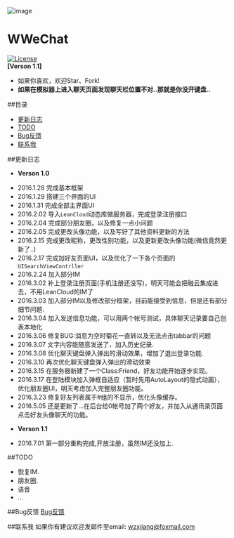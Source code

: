 ![image](https://github.com/Wzxhaha/WWeChat/raw/master/WWeChat.png)
# WWeChat
[![License](https://img.shields.io/packagist/l/doctrine/orm.svg)](https://github.com/Wzxhaha/WWeChat/blob/master/LICENSE)<br>
**[Verson 1.1]**<br>
- 如果你喜欢，欢迎Star、Fork!
- **如果在模拟器上进入聊天页面发现聊天栏位置不对..那就是你没开键盘..**

##目录
- [更新日志](#更新日志)
- [TODO](#TODO)
- [Bug反馈](#Bug反馈)
- [联系我](#联系我) 


##<a id="更新日志"></a>更新日志
- **Verson 1.0**
 * 2016.1.28 完成基本框架
 * 2016.1.29 搭建三个界面的UI
 * 2016.1.31 完成全部主界面UI
 * 2016.2.02 导入`LeanCloud`动态库做服务器，完成登录注册接口
 * 2016.2.04 完成部分朋友圈，以及修复一点小问题
 * 2016.2.05 完成更改头像功能，以及写好了其他资料更新的方法
 * 2016.2.15 完成更改昵称，更改性别功能，以及更新更改头像功能(微信竟然更新了..)
 * 2016.2.17 完成加好友页面UI，以及优化了一下各个页面的`UISearchViewContrller`
 * 2016.2.24 加入部分IM
 * 2016.3.02 补上登录注册页面(手机注册还没写)，明天可能会把融云集成进去，不用LeanCloud的IM了
 * 2016.3.03 加入部分IM以及修改部分框架，目前能接受到信息，但是还有部分细节问题.
 * 2016.3.04 加入发送信息功能，可以用两个帐号测试，具体聊天记录要自己创表本地化
 * 2016.3.06 修复BUG:消息为空时菊花一直转以及无法点击tabbar的问题
 * 2016.3.07 文字内容能随意发送了，加入历史纪录.
 * 2016.3.08 优化聊天键盘弹入弹出的滑动效果，增加了退出登录功能.
 * 2016.3.10 再次优化聊天键盘弹入弹出的滑动效果
 * 2016.3.15 在服务器新建了一个Class:Friend，好友功能开始逐步实现。
 * 2016.3.17 在登陆模块加入弹框自适应（暂时先用AutoLayout的隐式动画），优化朋友圈UI，明天考虑加入完整朋友圈功能。
 * 2016.3.23 修复好友列表属于#组的不显示，优化头像缓存。
 * 2016.5.05 还是更新了...在后台给0帐号加了两个好友，并加入从通讯录页面点击好友头像聊天的功能。 
- **Verson 1.1**
 * 2016.7.01 第一部分重构完成,开放注册，虽然IM还没加上.

##<a id="TODO">TODO</a> 
- 恢复IM.
- 朋友圈.
- 语音
- ...

##<a id="Bug反馈"></a>Bug反馈
[Bug反馈](https://github.com/Wzxhaha/WWeChat/issues/new)

##<a id="联系我"></a>联系我
如果你有建议欢迎发邮件至email: wzxjiang@foxmail.com
